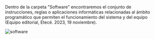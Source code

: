 Dentro de la carpeta "Software" encontraremos el conjunto de instrucciones, reglas o aplicaciones informáticas relacionadas al ámbito programático que permiten el funcionamiento del sistema y del equipo (Equipo editorial, Etecé. 2023, 19 noviembre). 

![software](<https://concepto.de/wp-content/uploads/2015/03/software-1-e1550080097569.jpg>)
